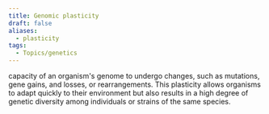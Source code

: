 ```yaml
---
title: Genomic plasticity
draft: false
aliases:
  - plasticity
tags:
  - Topics/genetics
---
```

capacity of an organism's genome to undergo changes, such as mutations, gene gains, and losses, or rearrangements. This plasticity allows organisms to adapt quickly to their environment but also results in a high degree of genetic diversity among individuals or strains of the same species.